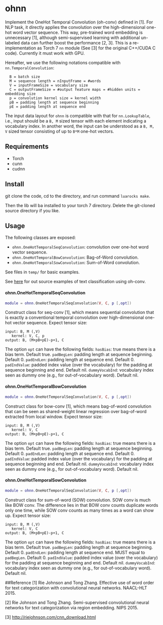 # ohnn

Implement the OneHot Temporal Convolution (oh-conv) defined in [1]. 
For NLP task, it directly applies the convolution over the high-dimensional one-hot word vector sequence.
This way, pre-trained word embedding is unnecessary [1], although semi-supervised learning with additional un-labeled data can further boost the performance [2, 3].
This is a re-implementation as Torch 7 `nn` module (See [3] for the original C++/CUDA C code).
Currently it must work with GPU.

Hereafter, we use the following notations compatible with `nn.TemporalConvolution`:
```
  B = batch size
  M = sequence length = nInputFrame = #words
  V = inputFrameSize = vocabulary size
  C = outputFrameSize = #output feature maps = #hidden units = embedding size
  p = convolution kernel size = kernel width
  pB = padding length at sequence beginning
  pE = padding length at sequence end
```

The input data layout for `ohnn` is compatible with that for `nn.LookupTable`, 
i.e., input should be a `B, M` sized tensor with each element indicating a vocabulary index.
In another word, the input can be understood as a `B, M, V` sized tensor consisting of up to `B*M` one-hot vectors. 

## Requirements
* Torch
* cunn
* cudnn


## Install
git clone the code, cd to the directory, and run command ```luarocks make```.

Then the lib will ba installed to your torch 7 directory. Delete the git-cloned source directory if you like.


## Usage
The following classes are exposed:
* `ohnn.OneHotTemporalSeqConvolution`: convolution over one-hot word vector sequence.
* `ohnn.OneHotTemporalBowConvolution`: Bag-of-Word convolution.
* `ohnn.OneHotTemporalSowConvolution`: Sum-of-Word convolution. 

See files in `temp/` for basic examples.

See [here](https://bitbucket.org/pengsun000/ohnn-text-cls) for out source examples of text classification using oh-conv.

#### ohnn.OneHotTemporalSeqConvolution
```lua
module = ohnn.OneHotTemporalSeqConvolution(V, C, p [,opt])
```
Construct class for seq-conv [1], which means sequential convolution that is exactly a conventional temporal convolution over high-dimensional one-hot vector sequence. 
Expect tensor size:
```
input: B, M (,V)
   kernel: V, C, p
output: B, (M+pB+pE)-p+1, C
```
The option `opt` can have the following fields:
`hasBias`: true means there is a bias term. Default true.
`padBegLen`: padding length at sequence beginning. Default 0. 
`padEndLen`: padding length at sequence end. Default 0. 
`padIndValue`: padded index value (over the vocabulary) for the padding at sequence beginning and end. Default nil. 
`dummyVocabInd`: vocabulary index seen as dummy one (e.g., for out-of-vocabulary word). Default nil. 

#### ohnn.OneHotTemporalBowConvolution
```lua
module = ohnn.OneHotTemporalSeqConvolution(V, C, p [,opt])
```
Construct class for bow-conv [1], which means bag-of-word convolution that can be seen as shared-weight linear regression over bag-of-word extracted from local window. 
Expect tensor size:
```
input: B, M (,V)
   kernel: V, C
output: B, (M+pB+pE)-p+1, C
```
The option `opt` can have the following fields:
`hasBias`: true means there is a bias term. Default true.
`padBegLen`: padding length at sequence beginning. Default 0. 
`padEndLen`: padding length at sequence end. Default 0. 
`padIndValue`: padded index value (over the vocabulary) for the padding at sequence beginning and end. Default nil. 
`dummyVocabInd`: vocabulary index seen as dummy one (e.g., for out-of-vocabulary word). Default nil. 

#### ohnn.OneHotTemporalSowConvolution
```lua
module = ohnn.OneHotTemporalSeqConvolution(V, C, p [,opt])
```
Construct class for sum-of-word (SOW) convolution. 
SOW conv is much like BOW conv. 
The difference lies in that BOW conv counts duplicate words only one time, while SOW conv counts as many times as a word can show up.
Expect tensor size:
```
input: B, M (,V)
   kernel: V, C
output: B, (M+pB+pE)-p+1, C
```
The option `opt` can have the following fields:
`hasBias`: true means there is a bias term. Default true.
`padBegLen`: padding length at sequence beginning. Default 0. 
`padEndLen`: padding length at sequence end. MUST equal to `padBegLen`. Default 0. 
`padIndValue`: padded index value (over the vocabulary) for the padding at sequence beginning and end. Default nil. 
`dummyVocabInd`: vocabulary index seen as dummy one (e.g., for out-of-vocabulary word). Default nil. 

##Reference
[1] Rie Johnson and Tong Zhang. Effective use of word order for text categorization with convolutional neural networks. NAACL-HLT 2015. 

[2] Rie Johnson and Tong Zhang. Semi-supervised convolutional neural networks for text categorization via region embedding. NIPS 2015.

[3] http://riejohnson.com/cnn_download.html
